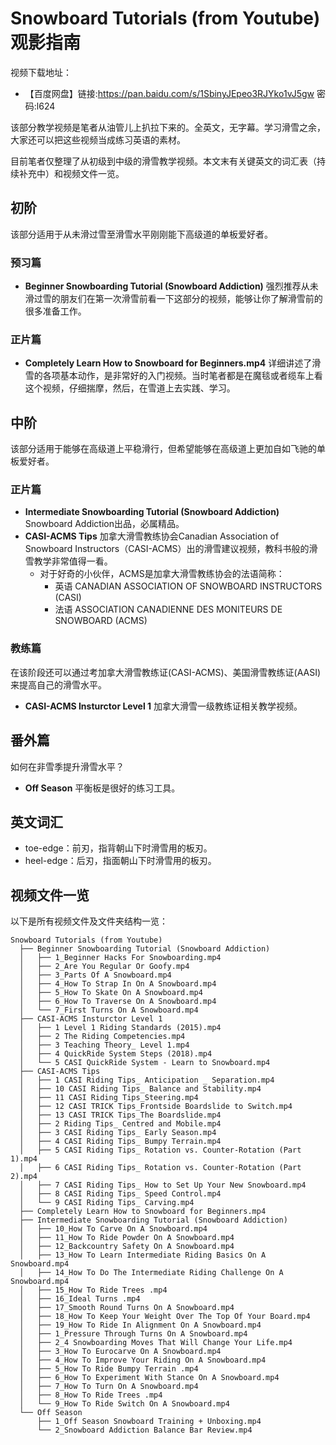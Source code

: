 # Snowboard Tutorials (from Youtube)观影指南

视频下载地址：

* 【百度网盘】链接:https://pan.baidu.com/s/1SbinyJEpeo3RJYko1vJ5gw  密码:l624

该部分教学视频是笔者从油管儿上扒拉下来的。全英文，无字幕。学习滑雪之余，大家还可以把这些视频当成练习英语的素材。

目前笔者仅整理了从初级到中级的滑雪教学视频。本文末有关键英文的词汇表（持续补充中）和视频文件一览。

## 初阶
该部分适用于从未滑过雪至滑雪水平刚刚能下高级道的单板爱好者。
### 预习篇
* **Beginner Snowboarding Tutorial (Snowboard Addiction)**
	强烈推荐从未滑过雪的朋友们在第一次滑雪前看一下这部分的视频，能够让你了解滑雪前的很多准备工作。
### 正片篇
* **Completely Learn How to Snowboard for Beginners.mp4**
	详细讲述了滑雪的各项基本动作，是非常好的入门视频。当时笔者都是在魔毯或者缆车上看这个视频，仔细揣摩，然后，在雪道上去实践、学习。

## 中阶
该部分适用于能够在高级道上平稳滑行，但希望能够在高级道上更加自如飞驰的单板爱好者。
### 正片篇
* **Intermediate Snowboarding Tutorial (Snowboard Addiction)**
	Snowboard Addiction出品，必属精品。
* **CASI-ACMS Tips**
	加拿大滑雪教练协会Canadian Association of Snowboard Instructors（CASI-ACMS）出的滑雪建议视频，教科书般的滑雪教学非常值得一看。
	* 对于好奇的小伙伴，ACMS是加拿大滑雪教练协会的法语简称：
		* 英语 CANADIAN ASSOCIATION OF SNOWBOARD INSTRUCTORS (CASI)
		* 法语 ASSOCIATION CANADIENNE DES MONITEURS DE SNOWBOARD (ACMS)
### 教练篇
在该阶段还可以通过考加拿大滑雪教练证(CASI-ACMS)、美国滑雪教练证(AASI)来提高自己的滑雪水平。

* **CASI-ACMS Insturctor Level 1**
	加拿大滑雪一级教练证相关教学视频。

## 番外篇
如何在非雪季提升滑雪水平？

* **Off Season**
	平衡板是很好的练习工具。

## 英文词汇
* toe-edge：前刃，指背朝山下时滑雪用的板刃。
* heel-edge：后刃，指面朝山下时滑雪用的板刃。

## 视频文件一览
以下是所有视频文件及文件夹结构一览：
```
Snowboard Tutorials (from Youtube)
  ├── Beginner Snowboarding Tutorial (Snowboard Addiction)
  │   ├── 1_Beginner Hacks For Snowboarding.mp4
  │   ├── 2_Are You Regular Or Goofy.mp4
  │   ├── 3_Parts Of A Snowboard.mp4
  │   ├── 4_How To Strap In On A Snowboard.mp4
  │   ├── 5_How To Skate On A Snowboard.mp4
  │   ├── 6_How To Traverse On A Snowboard.mp4
  │   └── 7_First Turns On A Snowboard.mp4
  ├── CASI-ACMS Insturctor Level 1
  │   ├── 1 Level 1 Riding Standards (2015).mp4
  │   ├── 2 The Riding Competencies.mp4
  │   ├── 3 Teaching Theory_ Level 1.mp4
  │   ├── 4 QuickRide System Steps (2018).mp4
  │   └── 5 CASI QuickRide System - Learn to Snowboard.mp4
  ├── CASI-ACMS Tips
  │   ├── 1 CASI Riding Tips_ Anticipation _ Separation.mp4
  │   ├── 10 CASI Riding Tips_ Balance and Stability.mp4
  │   ├── 11 CASI Riding Tips_Steering.mp4
  │   ├── 12 CASI TRICK Tips_Frontside Boardslide to Switch.mp4
  │   ├── 13 CASI TRICK Tips_The Boardslide.mp4
  │   ├── 2 Riding Tips_ Centred and Mobile.mp4
  │   ├── 3 CASI Riding Tips_ Early Season.mp4
  │   ├── 4 CASI Riding Tips_ Bumpy Terrain.mp4
  │   ├── 5 CASI Riding Tips_ Rotation vs. Counter-Rotation (Part 1).mp4
  │   ├── 6 CASI Riding Tips_ Rotation vs. Counter-Rotation (Part 2).mp4
  │   ├── 7 CASI Riding Tips_ How to Set Up Your New Snowboard.mp4
  │   ├── 8 CASI Riding Tips_ Speed Control.mp4
  │   └── 9 CASI Riding Tips_ Carving.mp4
  ├── Completely Learn How to Snowboard for Beginners.mp4
  ├── Intermediate Snowboarding Tutorial (Snowboard Addiction)
  │   ├── 10_How To Carve On A Snowboard.mp4
  │   ├── 11_How To Ride Powder On A Snowboard.mp4
  │   ├── 12_Backcountry Safety On A Snowboard.mp4
  │   ├── 13_How To Learn Intermediate Riding Basics On A Snowboard.mp4
  │   ├── 14_How To Do The Intermediate Riding Challenge On A Snowboard.mp4
  │   ├── 15_How To Ride Trees .mp4
  │   ├── 16_Ideal Turns .mp4
  │   ├── 17_Smooth Round Turns On A Snowboard.mp4
  │   ├── 18_How To Keep Your Weight Over The Top Of Your Board.mp4
  │   ├── 19_How To Ride In Alignment On A Snowboard.mp4
  │   ├── 1_Pressure Through Turns On A Snowboard.mp4
  │   ├── 2_4 Snowboarding Moves That Will Change Your Life.mp4
  │   ├── 3_How To Eurocarve On A Snowboard.mp4
  │   ├── 4_How To Improve Your Riding On A Snowboard.mp4
  │   ├── 5_How To Ride Bumpy Terrain .mp4
  │   ├── 6_How To Experiment With Stance On A Snowboard.mp4
  │   ├── 7_How To Turn On A Snowboard.mp4
  │   ├── 8_How To Ride Trees .mp4
  │   └── 9_How To Ride Switch On A Snowboard.mp4
  └── Off Season
      ├── 1_Off Season Snowboard Training + Unboxing.mp4
      └── 2_Snowboard Addiction Balance Bar Review.mp4
```